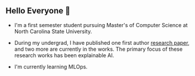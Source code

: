 ## Hello Everyone 👋

- I'm a first semester student pursuing Master's of Computer Science at North Carolina State University. 

- During my undergrad, I have published one first author [research paper](https://ieeexplore.ieee.org/document/10459177), and two more are currently in the works. The primary focus of these research works has been explainable AI.

- I'm currently learning MLOps.

<!--
**AakashBhandary/AakashBhandary** is a ✨ _special_ ✨ repository because its `README.md` (this file) appears on your GitHub profile.

Here are some ideas to get you started:

- 🔭 I’m currently working on ...
- 🌱 I’m currently learning ...
- 👯 I’m looking to collaborate on ...
- 🤔 I’m looking for help with ...
- 💬 Ask me about ...
- 📫 How to reach me: ...
- 😄 Pronouns: ...
- ⚡ Fun fact: ...
-->

